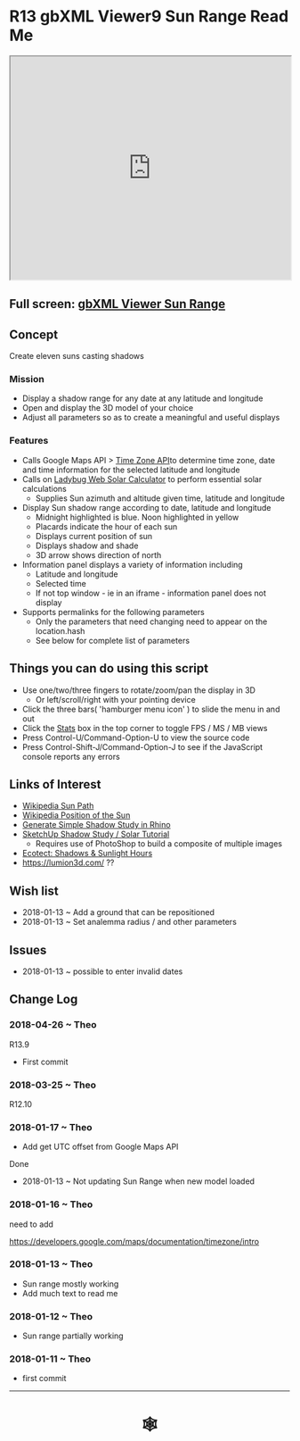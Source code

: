 <span style=display:none; >[You are now in a GitHub source code view - click this link to view Read Me file as a web page](http://www.ladybug.tools/spider/index.html#gbxml-viewer/r13/gv-ran-sun-range/README.md "View file as a web page." ) </span>

# R13 gbXML Viewer9 Sun Range Read Me

<iframe class=iframeReadMe src=http://www.ladybug.tools/spider/gbxml-viewer/r13/gv-ran-sun-range/gv-ran.html width=100% height=400px >Iframes are not displayed on github.com</iframe>


## Full screen: [gbXML Viewer Sun Range]( http://www.ladybug.tools/spider/gbxml-viewer/r13/gv-ran-sun-range/gv-ran.html )


## Concept

Create eleven suns casting shadows

### Mission

* Display a shadow range for any date at any latitude and longitude
* Open and display the 3D model of your choice
* Adjust all parameters so as to create a meaningful and useful displays

### Features
* Calls Google Maps API > [Time Zone API]( https://developers.google.com/maps/documentation/timezone/start )to determine time zone, date and time information for the selected latitude and longitude
* Calls on [Ladybug Web Solar Calculator]( https://ladybug--tools.github.io/ladybug-web/solar-calculator-ladybug-web/#readme.md ) to perform essential solar calculations
	* Supplies Sun azimuth and altitude given time, latitude and longitude
* Display Sun shadow range according to date, latitude and longitude
	* Midnight highlighted is blue. Noon highlighted in yellow
	* Placards indicate the hour of each sun
	* Displays current position of sun
	* Displays shadow and shade
	* 3D arrow shows direction of north
* Information panel displays a variety of information including
	* Latitude and longitude
	* Selected time
	* If not top window - ie in an iframe - information panel does not display
* Supports permalinks for the following parameters
	* Only the parameters that need changing need to appear on the location.hash
	* See below for complete list of parameters



## Things you can do using this script

* Use one/two/three fingers to rotate/zoom/pan the display in 3D
	* Or left/scroll/right with your pointing device
* Click the three bars( 'hamburger menu icon' ) to slide the menu in and out
* Click the [Stats]( https://github.com/mrdoob/stats.js/ ) box in the top corner to toggle FPS / MS / MB views
* Press Control-U/Command-Option-U to view the source code
* Press Control-Shift-J/Command-Option-J to see if the JavaScript console reports any errors


## Links of Interest

* [Wikipedia Sun Path]( https://en.wikipedia.org/wiki/Sun_path )
* [Wikipedia Position of the Sun]( https://en.wikipedia.org/wiki/Position_of_the_Sun )
* [Generate Simple Shadow Study in Rhino]( http://performance-and-form.com/projects/generate-simple-shadow-study-in-rhino/ )
* [SketchUp Shadow Study / Solar  Tutorial]( http://kjzhang.freehostia.com/sketchup_shadow_study_tutorial.html )
	* Requires use of PhotoShop to build a composite of multiple images
* [Ecotect: Shadows & Sunlight Hours]( http://sustainabilityworkshop.autodesk.com/buildings/ecotect-shadows-sunlight-hours )
* https://lumion3d.com/ ??


## Wish list

* 2018-01-13 ~ Add a ground that can be repositioned
* 2018-01-13 ~ Set analemma radius / and other parameters

## Issues

* 2018-01-13 ~ possible to enter invalid dates


## Change Log


### 2018-04-26 ~ Theo

R13.9
* First commit

### 2018-03-25 ~ Theo

R12.10


### 2018-01-17 ~ Theo

* Add get UTC offset from Google Maps API

Done
* 2018-01-13 ~ Not updating Sun Range when new model loaded

### 2018-01-16 ~ Theo

need to add

https://developers.google.com/maps/documentation/timezone/intro


### 2018-01-13 ~ Theo

* Sun range mostly working
* Add much text to read me

### 2018-01-12 ~ Theo

* Sun range partially working

### 2018-01-11 ~ Theo

* first commit

***


# <center title="hello!" ><a href=javascript:window.scrollTo(0,0); style=text-decoration:none; > &#x1f578; </a></center>



